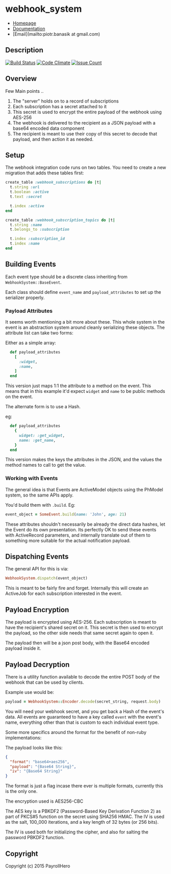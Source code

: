# webhook_system

* [Homepage](https://rubygems.org/gems/webhook_system)
* [Documentation](http://rubydoc.info/gems/webhook_system/frames)
* [Email](mailto:piotr.banasik at gmail.com)

## Description

[![Build Status](https://travis-ci.org/payrollhero/webhook_engine.svg?branch=master)](https://travis-ci.org/payrollhero/webhook_engine)
[![Code Climate](https://codeclimate.com/github/payrollhero/webhook_system/badges/gpa.svg)](https://codeclimate.com/github/payrollhero/webhook_system)
[![Issue Count](https://codeclimate.com/github/payrollhero/webhook_system/badges/issue_count.svg)](https://codeclimate.com/github/payrollhero/webhook_system)

## Overview

Few Main points ..

1. The "server" holds on to a record of subscriptions
2. Each subscription has a secret attached to it
3. This secret is used to encrypt the entire payload of the webhook using AES-256
4. The webhook is delivered to the recipient as a JSON payload with a base64 encoded data component
5. The recipient is meant to use their copy of this secret to decode that payload, and then action it as needed.

## Setup

The webhook integration code runs on two tables. You need to create a new migration that adds these
tables first:

```ruby
create_table :webhook_subscriptions do |t|
  t.string :url
  t.boolean :active
  t.text :secret

  t.index :active
end

create_table :webhook_subscription_topics do |t|
  t.string :name
  t.belongs_to :subscription

  t.index :subscription_id
  t.index :name
end
```

## Building Events

Each event type should be a discrete class inheriting from `WebhookSystem::BaseEvent`.

Each class should define `event_name` and `payload_attributes` to set up the serializer properly.

### Payload Attributes

It seems worth mentioning a bit more about these. This whole system in the event is an abstraction system around
cleanly serializing these objects. The attribute list can take two forms:

Either as a simple array:

```ruby
  def payload_attributes
    [
      :widget,
      :name,
    ]
  end
```

This version just maps 1:1 the attribute to a method on the event. This means that in this example it'd expect
`widget` and `name` to be public methods on the event.

The alternate form is to use a Hash.

eg:
```ruby
  def payload_attributes
    {
      widget: :get_widget,
      name: :get_name,
    }
  end
```

This version makes the keys the attributes in the JSON, and the values the method names to call to get the value.

### Working with Events

The general idea is that Events are ActiveModel objects using the PhModel system, so the same APIs apply.

You'd build them with `.build`. Eg:

```ruby
event_object = SomeEvent.build(name: 'John', age: 21)
```

These attributes shouldn't necessarily be already the direct data hashes, let the Event do its own presentation.
Its perfectly OK to send these events with ActiveRecord parameters, and internally translate out of them to something
more suitable for the actual notification payload.

## Dispatching Events

The general API for this is via:

```ruby
WebhookSystem.dispatch(event_object)
```

This is meant to be fairly fire and forget. Internally this will create an ActiveJob for each subscription
interested in the event.

## Payload Encryption

The payload is encrypted using AES-256. Each subscription is meant to have the recipient's shared secret on it.
This secret is then used to encrypt the payload, so the other side needs that same secret again to open it.

The payload then will be a json post body, with the Base64 encoded payload inside it.

## Payload Decryption

There is a utility function available to decode the entire POST body of the webhook that can be used by clients.

Example use would be:

```ruby
payload = WebhookSystem::Encoder.decode(secret_string, request.body)
```

You will need your webhook secret, and you get back a Hash of the event's data.
All events are guaranteed to have a key called `event` with the event's name, everything other than that is
custom to each individual event type.

Some more specifics around the format for the benefit of non-ruby implementations:

The payload looks like this:

```json
{
  "format": "base64+aes256",
  "payload": "{Base64 String}",
  "iv": "{Base64 String}"
}
```

The format is just a flag incase there ever is multiple formats, currently this is the only one.

The encryption used is AES256-CBC

The AES key is a PBKDF2 (Password-Based Key Derivation Function 2) as part of PKCS#5 function on the secret using
SHA256 HMAC. The IV is used as the salt, 100_000 iterations, and a key length of 32 bytes (or 256 bits).

The IV is used both for initializing the cipher, and also for salting the password PBKDF2 function.

## Copyright

Copyright (c) 2015 PayrollHero
